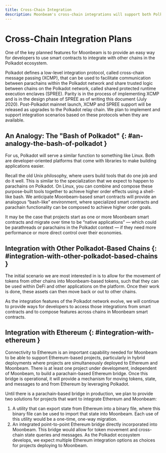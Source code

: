 ```yaml
---
title: Cross-Chain Integration
description: Moonbeam's cross-chain integrations will support both Polkadot-based parachains and non-Polkadot chains, like Ethereum.
---
```


# Cross-Chain Integration Plans

One of the key planned features for Moonbeam is to provide an easy way for developers to use smart contracts to integrate with other chains in the Polkadot ecosystem.

Polkadot defines a low-level integration protocol, called cross-chain message passing (XCMP), that can be used to facilitate communication between parachains within the Polkadot network and share trusted logic between chains on the Polkadot network, called shared protected runtime execution enclaves (SPREE). Parity is in the process of implementing XCMP and is in the design phase of SPREE as of writing this document (July 2020). Post-Polkadot mainnet launch, XCMP and SPREE support will be released as upgrades to the Polkadot relay chain. We plan to implement and support integration scenarios based on these protocols when they are available.

## An Analogy: The "Bash of Polkadot" {: #an-analogy-the-bash-of-polkadot } 

For us, Polkadot will serve a similar function to something like Linux. Both are developer-oriented platforms that come with libraries to make building applications easier. 

Recall the old Unix philosophy, where users build tools that do one job and do it well. This is similar to the specialization that we expect to happen to parachains on Polkadot. On Linux, you can combine and compose these purpose-built tools together to achieve higher order effects using a shell-like bash. We anticipate Moonbeam-based smart contracts will provide an analogous “bash-like” environment, where specialized smart contracts and parachain functionality can be composed to achieve higher order goals.

It may be the case that projects start as one or more Moonbeam smart contracts and migrate over time to be “native applications” — which could be parathreads or parachains in the Polkadot context — if they need more performance or more direct control over their economies.

## Integration with Other Polkadot-Based Chains {: #integration-with-other-polkadot-based-chains } 

The initial scenario we are most interested in is to allow for the movement of tokens from other chains into Moonbeam-based tokens, such that they can be used within DeFi and other applications on the platform. Once their work is done, these assets can then move back or out to other chains.

As the integration features of the Polkadot network evolve, we will continue to provide ways for developers to access those integrations from smart contracts and to compose features across chains in Moonbeam smart contracts.

## Integration with Ethereum {: #integration-with-ethereum } 

Connectivity to Ethereum is an important capability needed for Moonbeam to be able to support Ethereum-based projects, particularly in hybrid deployments where projects are simultaneously deployed to Ethereum and Moonbeam. There is at least one project under development, independent of Moonbeam, to build a parachain-based Ethereum bridge. Once this bridge is operational, it will provide a mechanism for moving tokens, state, and messages to and from Ethereum by leveraging Polkadot.

Until there is a parachain-based bridge in production, we plan to provide two solutions for projects that want to integrate Ethereum and Moonbeam:

 1. A utility that can export state from Ethereum into a binary file, where this binary file can be used to import that state into Moonbeam. Each use of this utility would be a one-time, one-way migration.
 2. An integrated point-to-point Ethereum bridge directly incorporated into Moonbeam. This bridge would allow for token movement and cross-chain state queries and messages. As the Polkadot ecosystem develops, we expect multiple Ethereum integration options as choices for projects deploying to Moonbeam.
